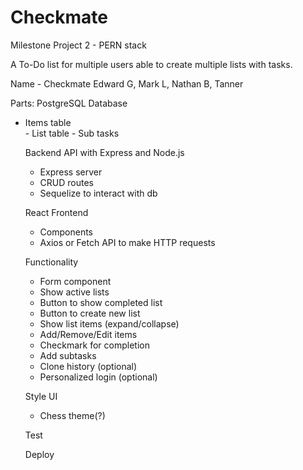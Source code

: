 # Checkmate
Milestone Project 2 - PERN stack 

A To-Do list for multiple users able to create multiple lists with tasks.

Name - Checkmate
Edward G, Mark L, Nathan B, Tanner

Parts:
PostgreSQL Database
<ul>
    <li> Items table </li>
 - List table
 - Sub tasks

Backend API with Express and Node.js
 - Express server
 - CRUD routes
 - Sequelize to interact with db

React Frontend
 - Components
 - Axios or Fetch API to make HTTP requests

Functionality 
 - Form component
 - Show active lists
 - Button to show completed list
 - Button to create new list
 - Show list items (expand/collapse)
 - Add/Remove/Edit items
 - Checkmark for completion
 - Add subtasks
 - Clone history (optional)
 - Personalized login (optional)

Style UI
 - Chess theme(?)

Test

Deploy